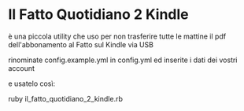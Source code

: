 Il Fatto Quotidiano 2 Kindle
============================

è una piccola utility che uso per non trasferire tutte 
le mattine il pdf dell'abbonamento al Fatto sul Kindle 
via USB

rinominate config.example.yml in config.yml ed inserite
i dati dei vostri account

e usatelo così:

ruby il_fatto_quotidiano_2_kindle.rb
